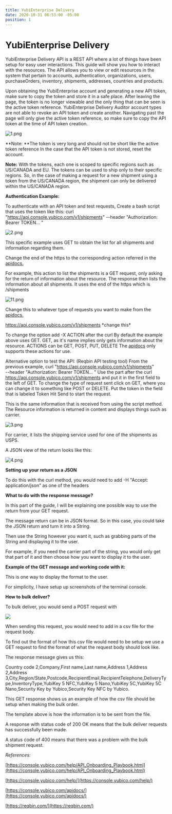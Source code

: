 ```yaml
---
title: YubiEnterprise Delivery
date: 2020-10-31 06:53:00 -05:00
position: 1
---
```


# YubiEnterprise Delivery

YubiEnterprise Delivery API is a REST API where a lot of things have been setup for easy user interactions. This guide will show you how to interact with the resources. The API allows you to view or edit resources in the system that pertain to accounts, authentication, organizations, users, purchaseOrders, inventory, shipments, addresses, countries and products.

Upon obtaining the YubiEnterprise account and generating a new API token, make sure to copy the token and store it in a safe place. After leaving the page, the token is no longer viewable and the only thing that can be seen is the active token reference. YubiEnterprise Delivery Auditor account types are not able to revoke an API token and create another.
Navigating past the page will only give the active token reference, so make sure to copy the API token at the time of API token creation.

![1.png](/uploads/1.png)

\*\*Note: \*\*The token is very long and should not be short like the active token reference
In the case that the API token is not stored, reset the account.

**Note:** With the tokens, each one is scoped to specific regions such as US/CANADA and EU. The tokens can be used to ship only to their specific regions. So, in the case of making a request for a new shipment using a token from the US/CANADA region, the shipment can only be delivered within the US/CANADA region.

**Authentication Example:**

To authenticate with an API token and test requests,
Create a bash script that uses the token like this:
curl "https://api.console.yubico.com/v1/shipments"
--header "Authorization: Bearer TOKEN… "

![2.png](/uploads/2.png)

This specific example uses GET to obtain the list for all shipments and information regarding them.

Change the end of the https to the corresponding action referred in the [apidocs.](https://console.yubico.com/apidocs/)

For example, this action to list the shipments is a GET request, only asking for the return of information about the resource. The response then lists the information about all shipments. It uses the end of the https which is  /shipments

![11.png](/uploads/11.png)

Change this to whatever type of requests you want to make from the [apidocs.](https://console.yubico.com/apidocs/)

https://api.console.yubico.com/v1/shipments \*change this\*

To change the option add -X ACTION after the curl
By default the example above uses GET. GET, as it's name implies only gets information about the resource.
ACTIONS can be GET, POST, PUT, DELETE
The [apidocs](https://console.yubico.com/apidocs/) only supports these actions for use.

Alternative option to test the API: (Reqbin API testing tool)
From the previous example,
curl "https://api.console.yubico.com/v1/shipments" \
--header "Authorization: Bearer TOKEN… "
Use the part after the curl https://api.console.yubico.com/v1/shipments and put it in the first field to the left of GET.
To change the type of request sent click on GET, where you can change it to something like POST or DELETE.
Put the token in the field that is labeled Token
Hit Send to start the request.

This is the same information that is received from using the script method.
The Resource information is returned in content and displays things such as carrier.

![3.png](/uploads/3.png)

For carrier, it lists the shipping service used for one of the shipments as USPS.

A JSON view of the return looks like this:

![4.png](/uploads/4.png)

**Setting up your return as a JSON**

To do this with the curl method, you would need to add -H "Accept: application/json" as one of the headers

**What to do with the response message?**

In this part of the guide, I will be explaining one possible way to use the return from your GET request.

The message return can be in JSON format. So in this case, you could take the JSON return and turn it into a String.

Then use the String however you want it, such as grabbing parts of the String and displaying it to the user.

For example, if you need the carrier part of the string, you would only get that part of it and then choose how you want to display it to the user.

**Example of the GET message and working code with it:**

This is one way to display the format to the user.

For simplicity, I have setup up screenshots of the terminal console.

**How to bulk deliver?**

To bulk deliver, you would send a POST request with

 ![](https://i.gyazo.com/645ac0dff11de93e674267a11477847a.png)

When sending this request, you would need to add in a csv file for the request body.

To find out the format of how this csv file would need to be setup we use a GET request to find the format of what the request body should look like.

The response message gives us this: 

Country code 2,Company,First name,Last name,Address 1,Address 2,Address 3,City,Region/State,Postcode,RecipientEmail,RecipientTelephone,DeliveryType,InventoryType,YubiKey 5 NFC,YubiKey 5 Nano,YubiKey 5C,YubiKey 5C Nano,Security Key by Yubico,Security Key NFC by Yubico.

This GET response shows us an example of how the csv file should be setup when making the bulk order. 

The template above is how the information is to be sent from the file.

A response with status code of 200 OK means that the bulk deliver requests has successfully been made.

A status code of 400 means that there was a problem with the bulk shipment request.

*References:*

[https://console.yubico.com/help/API_Onboarding_Playbook.html](https://console.yubico.com/help/API_Onboarding_Playbook.html)

[https://console.yubico.com/help/](https://console.yubico.com/help/)

[https://console.yubico.com/apidocs/](https://console.yubico.com/apidocs/)

[https://reqbin.com/](https://reqbin.com/)
